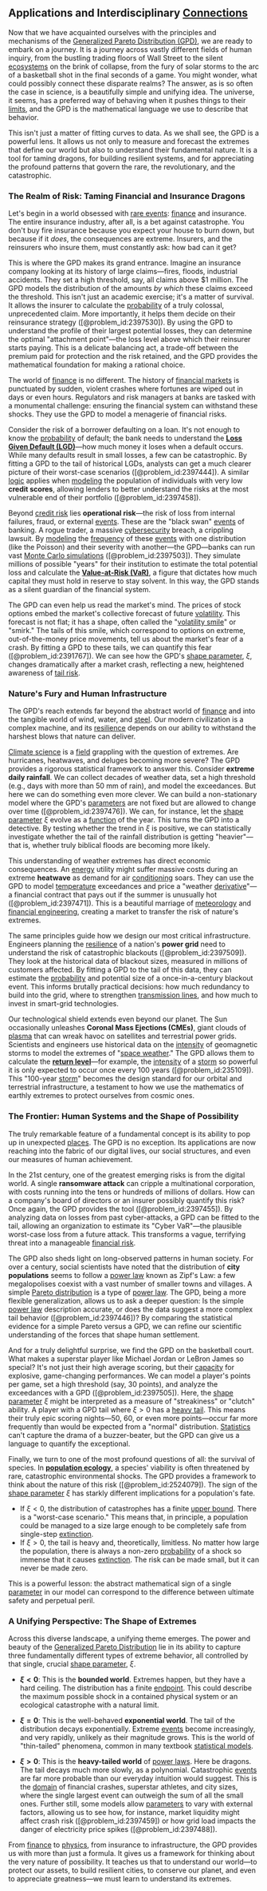 ## Applications and Interdisciplinary [Connections](@article_id:193345)

Now that we have acquainted ourselves with the principles and mechanisms of the [Generalized Pareto Distribution (GPD)](@article_id:141552), we are ready to embark on a journey. It is a journey across vastly different fields of human inquiry, from the bustling trading floors of Wall Street to the silent [ecosystems](@article_id:204289) on the brink of collapse, from the fury of solar storms to the arc of a basketball shot in the final seconds of a game. You might wonder, what could possibly connect these disparate realms? The answer, as is so often the case in science, is a beautifully simple and unifying idea. The universe, it seems, has a preferred way of behaving when it pushes things to their [limits](@article_id:140450), and the GPD is the mathematical language we use to describe that behavior.

This isn't just a matter of fitting curves to data. As we shall see, the GPD is a powerful lens. It allows us not only to measure and forecast the extremes that define our world but also to understand their fundamental nature. It is a tool for taming dragons, for building resilient systems, and for appreciating the profound patterns that govern the rare, the revolutionary, and the catastrophic.

### The Realm of Risk: Taming Financial and Insurance Dragons

Let's begin in a world obsessed with [rare events](@article_id:270619): [finance](@article_id:144433) and insurance. The entire insurance industry, after all, is a bet against catastrophe. You don't buy fire insurance because you expect your house to burn down, but because if it *does*, the consequences are extreme. Insurers, and the reinsurers who insure them, must constantly ask: how bad can it get?

This is where the GPD makes its grand entrance. Imagine an insurance company looking at its history of large claims—fires, floods, industrial accidents. They set a high threshold, say, all claims above $1 million. The GPD models the distribution of the amounts *by which* these claims exceed the threshold. This isn't just an academic exercise; it's a matter of survival. It allows the insurer to calculate the [probability](@article_id:263106) of a truly colossal, unprecedented claim. More importantly, it helps them decide on their reinsurance strategy ([@problem_id:2397530]). By using the GPD to understand the profile of their largest potential losses, they can determine the optimal "attachment point"—the loss level above which their reinsurer starts paying. This is a delicate balancing act, a trade-off between the premium paid for protection and the risk retained, and the GPD provides the mathematical foundation for making a rational choice.

The world of [finance](@article_id:144433) is no different. The history of [financial markets](@article_id:142343) is punctuated by sudden, violent crashes where fortunes are wiped out in days or even hours. Regulators and risk managers at banks are tasked with a monumental challenge: ensuring the financial system can withstand these shocks. They use the GPD to model a menagerie of financial risks.

Consider the risk of a borrower defaulting on a loan. It's not enough to know the [probability](@article_id:263106) of default; the bank needs to understand the **[Loss Given Default (LGD)](@article_id:140405)**—how much money it loses when a default occurs. While many defaults result in small losses, a few can be catastrophic. By fitting a GPD to the tail of historical LGDs, analysts can get a much clearer picture of their worst-case scenarios ([@problem_id:2397444]). A similar [logic](@article_id:266330) applies when [modeling](@article_id:268079) the population of individuals with very low **credit scores**, allowing lenders to better understand the risks at the most vulnerable end of their portfolio ([@problem_id:2397458]).

Beyond [credit risk](@article_id:145518) lies **operational risk**—the risk of loss from internal failures, fraud, or external [events](@article_id:175929). These are the "black swan" [events](@article_id:175929) of banking. A rogue trader, a massive [cybersecurity](@article_id:262326) breach, a crippling lawsuit. By [modeling](@article_id:268079) the [frequency](@article_id:264036) of these [events](@article_id:175929) with one distribution (like the Poisson) and their severity with another—the GPD—banks can run vast [Monte Carlo simulations](@article_id:192999) ([@problem_id:2397503]). They simulate millions of possible "years" for their institution to estimate the total potential loss and calculate the **[Value-at-Risk (VaR)](@article_id:140298)**, a figure that dictates how much capital they must hold in reserve to stay solvent. In this way, the GPD stands as a silent guardian of the financial system.

The GPD can even help us read the market's mind. The prices of stock options embed the market's collective forecast of future [volatility](@article_id:266358). This forecast is not flat; it has a shape, often called the "[volatility smile](@article_id:143351)" or "smirk." The tails of this smile, which correspond to options on extreme, out-of-the-money price movements, tell us about the market's fear of a crash. By fitting a GPD to these tails, we can quantify this fear ([@problem_id:2391767]). We can see how the GPD's [shape parameter](@article_id:140568), $\xi$, changes dramatically after a market crash, reflecting a new, heightened awareness of [tail risk](@article_id:141070).

### Nature's Fury and Human Infrastructure

The GPD's reach extends far beyond the abstract world of [finance](@article_id:144433) and into the tangible world of wind, water, and [steel](@article_id:138805). Our modern civilization is a complex machine, and its [resilience](@article_id:194821) depends on our ability to withstand the harshest blows that nature can deliver.

[Climate science](@article_id:160563) is a [field](@article_id:151652) grappling with the question of extremes. Are hurricanes, heatwaves, and deluges becoming more severe? The GPD provides a rigorous statistical framework to answer this. Consider **extreme daily rainfall**. We can collect decades of weather data, set a high threshold (e.g., days with more than 50 mm of rain), and model the exceedances. But here we can do something even more clever. We can build a non-stationary model where the GPD's [parameters](@article_id:173606) are not fixed but are allowed to change over time ([@problem_id:2397476]). We can, for instance, let the [shape parameter](@article_id:140568) $\xi$ evolve as a [function](@article_id:141001) of the year. This turns the GPD into a detective. By testing whether the trend in $\xi$ is positive, we can statistically investigate whether the tail of the rainfall distribution is getting "heavier"—that is, whether truly biblical floods are becoming more likely.

This understanding of weather extremes has direct economic consequences. An [energy](@article_id:149697) utility might suffer massive costs during an extreme **heatwave** as demand for air [conditioning](@article_id:140671) soars. They can use the GPD to model [temperature](@article_id:145715) exceedances and price a "weather [derivative](@article_id:157426)"—a financial contract that pays out if the summer is unusually hot ([@problem_id:2397471]). This is a beautiful marriage of [meteorology](@article_id:263537) and [financial engineering](@article_id:136449), creating a market to transfer the risk of nature's extremes.

The same principles guide how we design our most critical infrastructure. Engineers planning the [resilience](@article_id:194821) of a nation's **power grid** need to understand the risk of catastrophic blackouts ([@problem_id:2397509]). They look at the historical data of blackout sizes, measured in millions of customers affected. By fitting a GPD to the tail of this data, they can estimate the [probability](@article_id:263106) and potential size of a once-in-a-century blackout event. This informs brutally practical decisions: how much redundancy to build into the grid, where to strengthen [transmission lines](@article_id:267561), and how much to invest in smart-grid technologies.

Our technological shield extends even beyond our planet. The Sun occasionally unleashes **Coronal Mass Ejections (CMEs)**, giant clouds of [plasma](@article_id:136188) that can wreak havoc on satellites and terrestrial power grids. Scientists and engineers use historical data on the [intensity](@article_id:167270) of geomagnetic storms to model the extremes of "[space weather](@article_id:183459)." The GPD allows them to calculate the **[return level](@article_id:147245)**—for example, the [intensity](@article_id:167270) of a [storm](@article_id:177242) so powerful it is only expected to occur once every 100 years ([@problem_id:235109]). This "100-year [storm](@article_id:177242)" becomes the design standard for our orbital and terrestrial infrastructure, a testament to how we use the mathematics of earthly extremes to protect ourselves from cosmic ones.

### The Frontier: Human Systems and the Shape of Possibility

The truly remarkable feature of a fundamental concept is its ability to pop up in unexpected [places](@article_id:187379). The GPD is no exception. Its applications are now reaching into the fabric of our digital lives, our social structures, and even our measures of human achievement.

In the 21st century, one of the greatest emerging risks is from the digital world. A single **ransomware attack** can cripple a multinational corporation, with costs running into the tens or hundreds of millions of dollars. How can a company's board of directors or an insurer possibly quantify this risk? Once again, the GPD provides the tool ([@problem_id:2397455]). By analyzing data on losses from past cyber-attacks, a GPD can be fitted to the tail, allowing an organization to estimate its "Cyber VaR"—the plausible worst-case loss from a future attack. This transforms a vague, terrifying threat into a manageable [financial risk](@article_id:137603).

The GPD also sheds light on long-observed patterns in human society. For over a century, social scientists have noted that the distribution of **city populations** seems to follow a [power law](@article_id:142910) known as Zipf's Law: a few megalopolises coexist with a vast number of smaller towns and villages. A simple [Pareto distribution](@article_id:270989) is a type of [power law](@article_id:142910). The GPD, being a more flexible generalization, allows us to ask a deeper question: Is the simple [power law](@article_id:142910) description accurate, or does the data suggest a more complex tail behavior ([@problem_id:2397446])? By comparing the statistical evidence for a simple Pareto versus a GPD, we can refine our scientific understanding of the forces that shape human settlement.

And for a truly delightful surprise, we find the GPD on the basketball court. What makes a superstar player like Michael Jordan or LeBron James so special? It's not just their high average scoring, but their [capacity](@article_id:268736) for explosive, game-changing performances. We can model a player's points per game, set a high threshold (say, 30 points), and analyze the exceedances with a GPD ([@problem_id:2397505]). Here, the [shape parameter](@article_id:140568) $\xi$ might be interpreted as a measure of "streakiness" or "clutch" ability. A player with a GPD tail where $\xi > 0$ has a [heavy tail](@article_id:264068). This means their truly epic scoring nights—50, 60, or even more points—occur far more frequently than would be expected from a "normal" distribution. [Statistics](@article_id:260282) can't capture the drama of a buzzer-beater, but the GPD can give us a language to quantify the exceptional.

Finally, we turn to one of the most profound questions of all: the survival of species. In **[population ecology](@article_id:142426)**, a species' viability is often threatened by rare, catastrophic environmental shocks. The GPD provides a framework to think about the nature of this risk ([@problem_id:2524079]). The sign of the [shape parameter](@article_id:140568) $\xi$ has starkly different implications for a population's fate.
- If $\xi < 0$, the distribution of catastrophes has a finite [upper bound](@article_id:159755). There is a "worst-case scenario." This means that, in principle, a population could be managed to a size large enough to be completely safe from single-step [extinction](@article_id:260336).
- If $\xi > 0$, the tail is heavy and, theoretically, limitless. No matter how large the population, there is always a non-zero [probability](@article_id:263106) of a shock so immense that it causes [extinction](@article_id:260336). The risk can be made small, but it can never be made zero.

This is a powerful lesson: the abstract mathematical sign of a single [parameter](@article_id:174151) in our model can correspond to the difference between ultimate safety and perpetual peril.

### A Unifying Perspective: The Shape of Extremes

Across this diverse landscape, a unifying theme emerges. The power and beauty of the [Generalized Pareto Distribution](@article_id:138411) lie in its ability to capture three fundamentally different types of extreme behavior, all controlled by that single, crucial [shape parameter](@article_id:140568), $\xi$.

- **$\xi < 0$**: This is the **bounded world**. Extremes happen, but they have a hard ceiling. The distribution has a finite [endpoint](@article_id:195620). This could describe the maximum possible shock in a contained physical system or an ecological catastrophe with a natural limit.

- **$\xi = 0$**: This is the well-behaved **exponential world**. The tail of the distribution decays exponentially. Extreme [events](@article_id:175929) become increasingly, and very rapidly, unlikely as their magnitude grows. This is the world of "thin-tailed" phenomena, common in many textbook [statistical models](@article_id:165379).

- **$\xi > 0$**: This is the **heavy-tailed world** of [power laws](@article_id:159668). Here be dragons. The tail decays much more slowly, as a polynomial. Catastrophic [events](@article_id:175929) are far more probable than our everyday intuition would suggest. This is the [domain](@article_id:274630) of financial crashes, superstar athletes, and city sizes, where the single largest event can outweigh the sum of all the small ones. Further still, some models allow [parameters](@article_id:173606) to vary with external factors, allowing us to see how, for instance, market liquidity might affect crash risk ([@problem_id:2397459]) or how grid load impacts the danger of electricity price spikes ([@problem_id:2397488]).

From [finance](@article_id:144433) to [physics](@article_id:144980), from insurance to infrastructure, the GPD provides us with more than just a formula. It gives us a framework for thinking about the very nature of possibility. It teaches us that to understand our world—to protect our assets, to build resilient cities, to conserve our planet, and even to appreciate greatness—we must learn to understand its extremes.